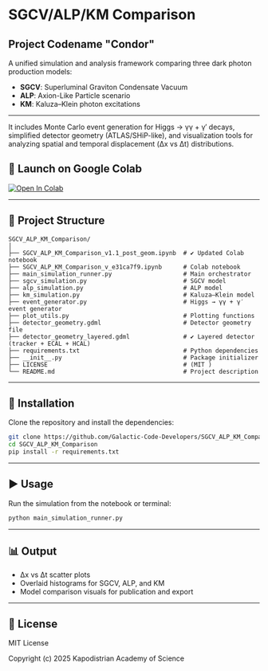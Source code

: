 # SGCV/ALP/KM Comparison
## Project Codename "Condor"

A unified simulation and analysis framework comparing three dark photon production models:

- **SGCV**: Superluminal Graviton Condensate Vacuum  
- **ALP**: Axion-Like Particle scenario  
- **KM**: Kaluza–Klein photon excitations  
---
It includes Monte Carlo event generation for Higgs → γγ + γ′ decays, simplified detector geometry (ATLAS/SHiP-like), and visualization tools for analyzing spatial and temporal displacement (Δx vs Δt) distributions.

## 🚀 Launch on Google Colab

[![Open In Colab](https://colab.research.google.com/assets/colab-badge.svg)](https://colab.research.google.com/github/Galactic-Code-Developers/SGCV_ALP_KM_Comparison_v_e31ca7f9.ipynb)

---

## 📁 Project Structure

```
SGCV_ALP_KM_Comparison/
│
├── SGCV_ALP_KM_Comparison_v1.1_post_geom.ipynb  # ✔ Updated Colab notebook
├── SGCV_ALP_KM_Comparison_v_e31ca7f9.ipynb      # Colab notebook
├── main_simulation_runner.py                    # Main orchestrator
├── sgcv_simulation.py                           # SGCV model
├── alp_simulation.py                            # ALP model
├── km_simulation.py                             # Kaluza–Klein model
├── event_generator.py                           # Higgs → γγ + γ′ event generator
├── plot_utils.py                                # Plotting functions
├── detector_geometry.gdml                       # Detector geometry file
├── detector_geometry_layered.gdml               # ✔ Layered detector (tracker + ECAL + HCAL)
├── requirements.txt                             # Python dependencies
├── __init__.py                                  # Package initializer
├── LICENSE                                      # (MIT )
└── README.md                                    # Project description
```

---

## 🔧 Installation

Clone the repository and install the dependencies:

```bash
git clone https://github.com/Galactic-Code-Developers/SGCV_ALP_KM_Comparison.git
cd SGCV_ALP_KM_Comparison
pip install -r requirements.txt
```

---

## ▶️ Usage

Run the simulation from the notebook or terminal:

```bash
python main_simulation_runner.py
```

---

## 📊 Output

- Δx vs Δt scatter plots  
- Overlaid histograms for SGCV, ALP, and KM  
- Model comparison visuals for publication and export

---

## 📄 License

MIT License

Copyright (c) 2025 Kapodistrian Academy of Science

